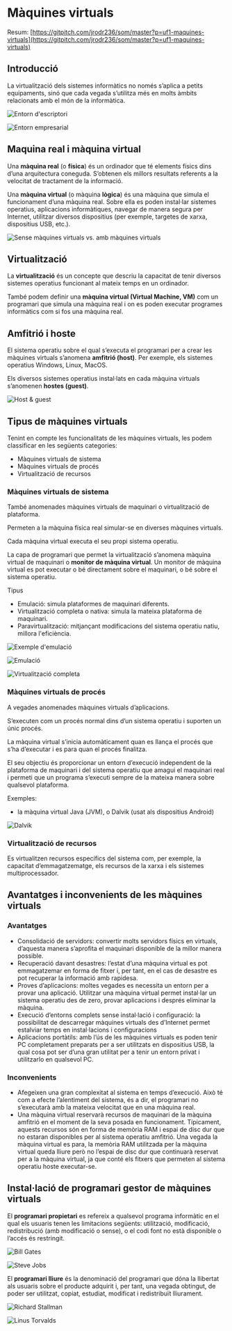 # Màquines virtuals

Resum: [https://gitpitch.com/jrodr236/som/master?p=uf1-maquines-virtuals](https://gitpitch.com/jrodr236/som/master?p=uf1-maquines-virtuals)

## Introducció

La virtualització dels sistemes informàtics no només s’aplica a petits equipaments, sinó que cada vegada s’utilitza més en molts àmbits relacionats amb el món de la informàtica.

![Entorn d&apos;escriptori](../../.gitbook/assets/virtualitzacio-escriptori.png)

![Entorn empresarial](../../.gitbook/assets/virtualitzacio-empresarial.png)

## Maquina real i màquina virtual

Una **màquina real** \(o **física**\) és un ordinador que té elements físics dins d’una arquitectura coneguda. S’obtenen els millors resultats referents a la velocitat de tractament de la informació.

Una **màquina virtual** \(o màquina **lògica**\) és una màquina que simula el funcionament d’una màquina real. Sobre ella es poden instal·lar sistemes operatius, aplicacions informàtiques, navegar de manera segura per Internet, utilitzar diversos dispositius \(per exemple, targetes de xarxa, dispositius USB, etc.\).

![Sense m&#xE0;quines virtuals vs. amb m&#xE0;quines virtuals](../../.gitbook/assets/amb-sense-vm.png)

## Virtualització

La **virtualització** és un concepte que descriu la capacitat de tenir diversos sistemes operatius funcionant al mateix temps en un ordinador.

També podem definir una **màquina virtual \(Virtual Machine, VM\)** com un programari que simula una màquina real i on es poden executar programes informàtics com si fos una màquina real.

## Amfitrió i hoste

El sistema operatiu sobre el qual s’executa el programari per a crear les màquines virtuals s’anomena **amfitrió \(host\)**. Per exemple, els sistemes operatius Windows, Linux, MacOS.

Els diversos sistemes operatius instal·lats en cada màquina virtuals s’anomenen **hostes \(guest\)**.

![Host &amp; guest](../../.gitbook/assets/host-guest.png)

## Tipus de màquines virtuals

Tenint en compte les funcionalitats de les màquines virtuals, les podem classificar en les següents categories:

* Màquines virtuals de sistema
* Màquines virtuals de procés
* Virtualització de recursos

### Màquines virtuals de sistema

També anomenades màquines virtuals de maquinari o virtualització de plataforma.

Permeten a la màquina física real simular-se en diverses màquines virtuals.

Cada màquina virtual executa el seu propi sistema operatiu.

La capa de programari que permet la virtualització s’anomena màquina virtual de maquinari o **monitor de màquina virtual**. Un monitor de màquina virtual es pot executar o bé directament sobre el maquinari, o bé sobre el sistema operatiu.

Tipus

* Emulació: simula plataformes de maquinari diferents.
* Virtualització completa o nativa: simula la mateixa plataforma de maquinari.
* Paravirtualització: mitjançant modificacions del sistema operatiu natiu, millora l'eficiència.

![Exemple d&apos;emulaci&#xF3;](../../.gitbook/assets/mario.png)

![Emulaci&#xF3;](../../.gitbook/assets/emulacio.png)

![Virtualitzaci&#xF3; completa](../../.gitbook/assets/virtualitzacio-completa.png)

### Màquines virtuals de procés

A vegades anomenades màquines virtuals d’aplicacions.

S’executen com un procés normal dins d’un sistema operatiu i suporten un únic procés.

La màquina virtual s’inicia automàticament quan es llança el procés que s’ha d’executar i es para quan el procés finalitza.

El seu objectiu és proporcionar un entorn d’execució independent de la plataforma de maquinari i del sistema operatiu que amagui el maquinari real i permeti que un programa s’executi sempre de la mateixa manera sobre qualsevol plataforma.

Exemples:

* la màquina virtual Java \(JVM\), o Dalvik \(usat als dispositius Android\)

![Dalvik](../../.gitbook/assets/dalvik.png)

### Virtualització de recursos

Es virtualitzen recursos específics del sistema com, per exemple, la capacitat d’emmagatzematge, els recursos de la xarxa i els sistemes multiprocessador.

## Avantatges i inconvenients de les màquines virtuals

### Avantatges

* Consolidació de servidors: convertir molts servidors físics en virtuals, d’aquesta manera s’aprofita el maquinari disponible de la millor manera possible.
* Recuperació davant desastres: l’estat d’una màquina virtual es pot emmagatzemar en forma de fitxer i, per tant, en el cas de desastre es pot recuperar la informació amb rapidesa.
* Proves d’aplicacions: moltes vegades es necessita un entorn per a provar una aplicació. Utilitzar una màquina virtual permet instal·lar un sistema operatiu des de zero, provar aplicacions i després eliminar la màquina.
* Execució d’entorns complets sense instal·lació i configuració: la possibilitat de descarregar màquines virtuals des d’Internet permet estalviar temps en instal·lacions i configuracions
* Aplicacions portàtils: amb l’ús de les màquines virtuals es poden tenir PC completament preparats per a ser utilitzats en dispositius USB, la qual cosa pot ser d’una gran utilitat per a tenir un entorn privat i utilitzarlo en qualsevol PC.

### Inconvenients

* Afegeixen una gran complexitat al sistema en temps d’execució. Això té com a efecte l’alentiment del sistema, és a dir, el programari no s’executarà amb la mateixa velocitat que en una màquina real.
* Una màquina virtual reservarà recursos de maquinari de la màquina amfitrió en el moment de la seva posada en funcionament. Típicament, aquests recursos són en forma de memòria RAM i espai de disc dur que no estaran disponibles per al sistema operatiu amfitrió. Una vegada la màquina virtual es para, la memòria RAM utilitzada per la màquina virtual queda lliure però no l’espai de disc dur que continuarà reservat per a la màquina virtual, ja que conté els fitxers que permeten al sistema operatiu hoste executar-se.

## Instal·lació de programari gestor de màquines virtuals

El **programari propietari** es refereix a qualsevol programa informàtic en el qual els usuaris tenen les limitacions següents: utilització, modificació, redistribució \(amb modificació o sense\), o el codi font no està disponible o l’accés és restringit.

![Bill Gates](../../.gitbook/assets/bill-gates.png)

![Steve Jobs](../../.gitbook/assets/steve-jobs.png)

El **programari lliure** és la denominació del programari que dóna la llibertat als usuaris sobre el producte adquirit i, per tant, una vegada obtingut, de poder ser utilitzat, copiat, estudiat, modificat i redistribuït lliurament.

![Richard Stallman](../../.gitbook/assets/richard-stallman.png)

![Linus Torvalds](../../.gitbook/assets/linus-torvalds.png)


